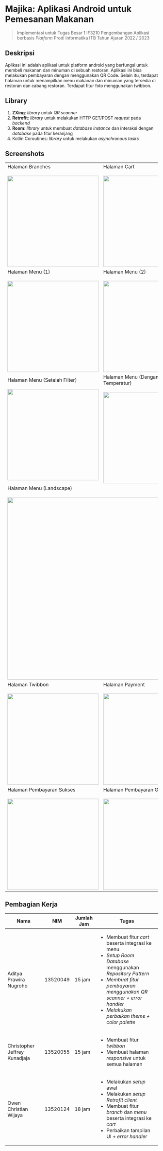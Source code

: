 # Majika: Aplikasi Android untuk Pemesanan Makanan
>Implementasi untuk Tugas Besar 1 IF3210 Pengembangan Aplikasi berbasis _Platform_ Prodi Informatika ITB Tahun Ajaran 2022 / 2023

## Deskripsi

Aplikasi ini adalah aplikasi untuk platform android yang berfungsi untuk membeli makanan dan minuman di sebuah restoran. Aplikasi ini bisa melakukan pembayaran dengan menggunakan QR Code. Selain itu, terdapat halaman untuk menampilkan menu makanan dan minuman yang tersedia di restoran dan cabang restoran. Terdapat fitur foto menggunakan twibbon.

## Library

1. **ZXing**: _library_ untuk _QR scanner_
2. **Retrofit**: _library_ untuk melakukan HTTP GET/POST _request_ pada _backend_
3. **Room**: _library_ untuk membuat _database instance_ dan interaksi dengan _database_ pada fitur keranjang 
4. Kotlin Coroutines: _library_ untuk melakukan _asynchronous tasks_

## Screenshots

<!-- Attach all screenshots from the folder screenshot with a title -->

<table>
    <tbody>
        <tr>
            <td>Halaman Branches <br/> <br/> <img src="screenshot/Branches.jpg"  width="300"> </td>
            <td>Halaman Cart <br/> <br/> <img src="screenshot/Cart.jpg"  width="300"></td>
        </tr>
        <tr>
            <td>Halaman Menu (1) <br/> <br/> <img src="screenshot/Menu.jpg"  width="300"> </td>
            <td>Halaman Menu (2) <br/> <br/> <img src="screenshot/Menu2.jpg"  width="300"></td>
        </tr>
        <tr>
            <td>Halaman Menu (Setelah Filter) <br/> <br/> <img src="screenshot/Menu-Search.jpg"  width="300"> </td>
            <td>Halaman Menu (Dengan Sensor Temperatur) <br/> <br/> <img src="screenshot/menu-sensor.jpg" width="300"></td>
        </tr>
        <tr>
            <td colspan="2">Halaman Menu (Landscape) <br/> <br/> <img src = "screenshot/Menu-land.jpg" width = "600"></td>
        </tr>
        <tr>
            <td>Halaman Twibbon <br/> <br/> <img src="screenshot/Twibbon.jpg"  width="300"> </td>
            <td>Halaman Payment <br/> <br/> <img src="screenshot/payment.jpg" width="300"></td>
        </tr>
        <tr>
            <td>Halaman Pembayaran Sukses <br/> <br/> <img src="screenshot/payment-success.jpg"  width="300"> </td>
            <td>Halaman Pembayaran Gagal <br/> <br/> <img src="screenshot/payment-fail.jpg" width="300"></td>
        </tr>
    </tbody>
</table>


## Pembagian Kerja

<table>
    <thead>
        <tr>
            <th>Nama</th>
            <th>NIM</th>
            <th>Jumlah Jam</th>
            <th>Tugas</th>
        </tr>
    </thead>
    <tbody>
        <tr>
            <td>Aditya Prawira Nugroho</td>
            <td>13520049</td>
            <td>15 jam</td>
            <td>
                <ul>
                    <li>Membuat fitur <i>cart</i> beserta integrasi ke menu</li>
                    <li><i>Setup Room Database</i> menggunakan <i>Repository Pattern</i></li>
                    <li><i>Membuat fitur pembayaran menggunakan QR scanner + <i>error handler</i>
                    <li>Melakukan perbaikan <i>theme + color palette</i>
                </ul>
            </td>
        </tr>
        <tr>
            <td>Christopher Jeffrey Kunadjaja</td>
            <td>13520055</td>
            <td>15 jam</td>
            <td>
                <ul>
                    <li>Membuat fitur <i>twibbon</i></li>
                    <li>Membuat halaman <i>responsive</i> untuk semua halaman</li>
                </ul>
            </td>
        </tr>
        <tr>
            <td>Owen Christian Wijaya</td>
            <td>13520124</td>
            <td>18 jam</td>
            <td>
                <ul>
                    <li>Melakukan <i>setup</i> awal</li>
                    <li>Melakukan <i>setup Retrofit client</i></li>
                    <li>Membuat fitur <i>branch</i> dan <i>menu</i> beserta integrasi ke <i>cart</i></li>
                    <li>Perbaikan tampilan UI + <i>error handler</i></i>
                </ul>
            </td>
        </tr>
    </tbody>
</table>


